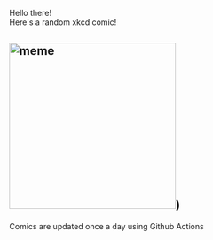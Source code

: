 Hello there! <br>Here's a random xkcd comic!<br>
## <img src="https://imgs.xkcd.com/comics/documents.png" alt="meme" width="300"/>)<br>
Comics are updated once a day using Github Actions